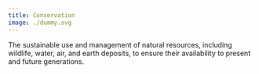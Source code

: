 ```yaml
---
title: Conservation
image: ./dummy.svg
---
```


The sustainable use and management of natural resources, including wildlife, water, air, and earth deposits, to ensure their availability to present and future generations.
